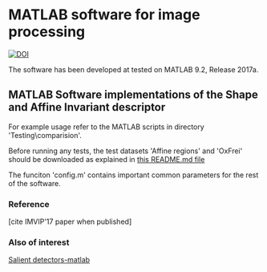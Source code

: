 
# MATLAB software for image processing

[![DOI](https://zenodo.org/badge/DOI/10.5281/zenodo.56432.svg)](https://doi.org/10.5281/zenodo.56432)

The software has been developed at tested on MATLAB 9.2, Release 2017a.

## MATLAB Software implementations of the Shape and Affine Invariant descriptor

For example usage refer to the MATLAB scripts in directory 'Testing\comparision'.

Before running any tests, the test datasets 'Affine regions' and 'OxFrei' should be downloaded as explained in 
[this README.md file](https://github.com/NLeSC/LargeScaleImaging/tree/master/Data)

The funciton 'config.m' contains important common parameters for the rest of  the software. 

### Reference
[cite IMVIP'17 paper when published]

### Also of interest
[Salient detectors-matlab](https://github.com/NLeSC/SalientDetector-matlab)



